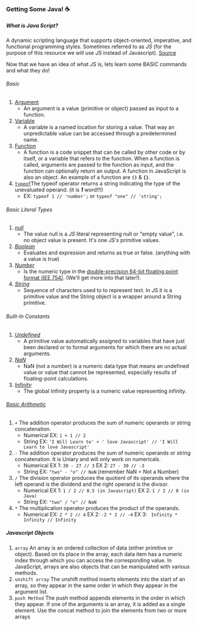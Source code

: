 ### **Getting Some Java!** :coffee:
##### *What is Java Script?*
  A dynamic scripting language that supports object-oriented, imperative, and functional programming styles. Sometimes referred to as *JS* (for the purpose of this resource we will use *JS* instead of Javascript). [Source](https://developer.mozilla.org/en-US/docs/Web/JavaScript)
  
  Now that we have an idea of what *JS* is, lets learn some BASIC commands and what they do!
###### *Basic*
1. [Argument](https://developer.mozilla.org/en-US/docs/Glossary/Argument)
    * An argument is a value (primitive or object) passed as input to a function.
2. [Variable](https://developer.mozilla.org/en-US/docs/Glossary/Variable)
    * A variable is a named location for storing a value. That way an unpredictable value can be accessed through a predetermined name.
3. [Function](https://developer.mozilla.org/en-US/docs/Glossary/Function)
    * A function is a code snippet that can be called by other code or by itself, or a variable that refers to the function. When a function is called, arguments are passed to the function as input, and the function can optionally return an output. A function in JavaScript is also an object. An example of a function are **`()`** & **`{}`**.
4. [`typeof`](https://developer.mozilla.org/en-US/docs/Web/JavaScript/Reference/Operators/typeof)The typeof operator returns a string indicating the type of the unevaluated operand. (it is **_1_** word!!!)
    * EX: `typeof 1 // 'number';` or `typeof "one" // 'string';`

###### *Basic Literal Types*
1. [*null*](https://developer.mozilla.org/en-US/docs/Web/JavaScript/Reference/Global_Objects/null)
    * The value null  is a *JS* literal representing null or "empty value", i.e. no object value is present. It's one *JS's* primitive values.
2. [*Boolean*](https://developer.mozilla.org/en-US/docs/Web/XPath/Functions/boolean)
    * Evaluates and expression and returns as true or false. (anything with a value is true)
3. [*Number*](https://developer.mozilla.org/en-US/docs/Glossary/Number)
    * Is the numeric type in the [double-precision 64-bit floating point format (IEE 754)](http://en.wikipedia.org/wiki/Double-precision_floating-point_format). (We'll get more into that later!).
4. [*String*](https://developer.mozilla.org/en-US/docs/Glossary/String)
    * Sequence of characters used to to represent text. In *JS* it is a primitive value and the String object is a wrapper around a String primitive.


###### *Built-In Constants*
1. [*Undefined*](https://developer.mozilla.org/en-US/docs/Glossary/undefined)
    * A primitive value automatically assigned to variables that have just been declared or to formal arguments for which there are no actual arguments.
2. [*NaN*](https://developer.mozilla.org/en-US/docs/Glossary/NaN)
    * NaN (not a number) is a numeric data type that means an undefined value or value that cannot be represented, especially results of floating-point calculations.
3. [*Infinity*](https://developer.mozilla.org/en-US/docs/Web/JavaScript/Reference/Global_Objects/Infinity)
    * The global Infinity property is a numeric value representing infinity.

###### [*Basic Arithmetic*](https://developer.mozilla.org/en-US/docs/Web/JavaScript/Reference/Operators/Arithmetic_Operators)
1. `+` The addition operator produces the sum of numeric operands or string concatenation. 
    * Numerical EX: `1 + 1 // 2` 
    * String EX: `'I Will Learn to' + ' love Javascript' // 'I Will Learn to love Javascript'`
2. `-` The addition operator produces the sum of numeric operands or string concatenation. It is Uniary and will only work on numericals.
    * Numerical EX 1: `30 - 27 // 3`  EX 2: `27 - 30 // -3`
    * String EX: `"two" - "o" // NaN` (remember NaN = Not a Number)
3. `/` The division operator produces the quotient of its operands where the left operand is the dividend and the right operand is the divisor.
    * Numerical EX 1: `1 / 2 // 0.5 (in Javascript)` EX 2: `1 / 2 // 0 (in Java)`
    * String EX: `"two" / "o" // NaN`
4. `*` The multiplication operator produces the product of the operands.
    * Numerical EX: `2 * 2 // 4` EX 2: `-2 * 2 // -4` EX 3: ` Infinity * Infinity // Infinity`

##### *Javascript Objects*
1. `array` An array is an ordered collection of data (either primitive or object). Based on its place in the array, each data item has a numeric index through which you can access the corresponding value. In JavaScript, arrays are also objects that can be manipulated with various methods.
2. `unshift array` The unshift method inserts elements into the start of an array, so they appear in the same order in which they appear in the argument list.
3. `push Method` The push method appends elements in the order in which they appear. If one of the arguments is an array, it is added as a single element. Use the concat method to join the elements from two or more arrays
